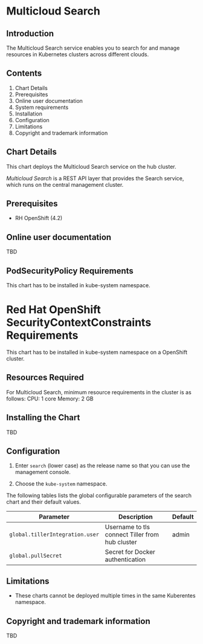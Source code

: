 # Multicloud Search 

## Introduction

The Multicloud Search service enables you to search for and manage resources in Kubernetes clusters across different clouds.

## Contents

 1. Chart Details
 2. Prerequisites
 3. Online user documentation
 4. System requirements
 5. Installation
 6. Configuration
 7. Limitations
 8. Copyright and trademark information

## Chart Details

This chart deploys the Multicloud Search service on the hub cluster.

_Multicloud Search_ is a REST API layer that provides the Search service, which runs on the central management cluster. 

## Prerequisites

* RH OpenShift (4.2) 

## Online user documentation

TBD

## PodSecurityPolicy Requirements
   This chart has to be installed in kube-system namespace.
# Red Hat OpenShift SecurityContextConstraints Requirements
   This chart has to be installed in  kube-system namespace on a OpenShift cluster.
## Resources Required

For Multicloud Search, minimum resource requirements in the cluster is as follows:
    CPU: 1 core
    Memory: 2 GB

## Installing the Chart

TBD

## Configuration

1. Enter `search` (lower case) as the release name so that you can use the management console.

2. Choose the `kube-system` namespace.


The following tables lists the global configurable parameters of the search chart and their default values.

| Parameter | Description | Default |
|-----------|-------------|---------|
| `global.tillerIntegration.user` | Username to tls connect Tiller from hub cluster | admin |
| `global.pullSecret` | Secret for Docker authentication|

## Limitations

* These charts cannot be deployed multiple times in the same Kuberentes namespace.

## Copyright and trademark information

TBD